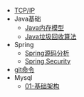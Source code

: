 * [TCP/IP](TCPIP.md)
* Java基础
    * [Java内存模型](Java/JMM.md "JMM")
    * [Java垃圾回收算法](Java/gc.md)
* Spring
    * [Spring源码分析](Spring/README.md "Spring")
    * [Spring Security](Spring/Spring%20Security.md)
* [git命令](git/README.md)
* Mysql
    * [01-基础架构](mysql/01-基础架构.md)